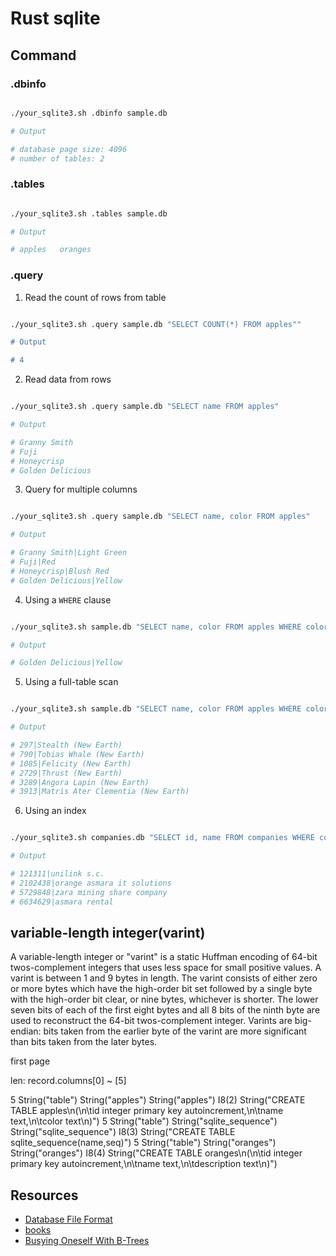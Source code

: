 # Rust sqlite

## Command

### .dbinfo

```bash

./your_sqlite3.sh .dbinfo sample.db

# Output

# database page size: 4096
# number of tables: 2

```

### .tables

```bash

./your_sqlite3.sh .tables sample.db

# Output

# apples   oranges

```

### .query

1. Read the count of rows from table


```bash

./your_sqlite3.sh .query sample.db "SELECT COUNT(*) FROM apples""

# Output

# 4
```

2. Read data from rows


```bash

./your_sqlite3.sh .query sample.db "SELECT name FROM apples"

# Output

# Granny Smith
# Fuji
# Honeycrisp
# Golden Delicious
```

3. Query for multiple columns

```bash

./your_sqlite3.sh .query sample.db "SELECT name, color FROM apples"

# Output

# Granny Smith|Light Green
# Fuji|Red
# Honeycrisp|Blush Red
# Golden Delicious|Yellow

```

4. Using a `WHERE` clause


```bash

./your_sqlite3.sh sample.db "SELECT name, color FROM apples WHERE color = 'Yellow'"

# Output

# Golden Delicious|Yellow

```

5. Using a full-table scan


```bash

./your_sqlite3.sh sample.db "SELECT name, color FROM apples WHERE color = 'Yellow'"

# Output

# 297|Stealth (New Earth)
# 790|Tobias Whale (New Earth)
# 1085|Felicity (New Earth)
# 2729|Thrust (New Earth)
# 3289|Angora Lapin (New Earth)
# 3913|Matris Ater Clementia (New Earth)

```

6. Using an index


```bash

./your_sqlite3.sh companies.db "SELECT id, name FROM companies WHERE country = 'eritrea'"

# Output

# 121311|unilink s.c.
# 2102438|orange asmara it solutions
# 5729848|zara mining share company
# 6634629|asmara rental

```

## variable-length integer(varint)
A variable-length integer or "varint" is a static Huffman encoding of 64-bit twos-complement integers that uses less space for small positive values. A varint is between 1 and 9 bytes in length. The varint consists of either zero or more bytes which have the high-order bit set followed by a single byte with the high-order bit clear, or nine bytes, whichever is shorter. The lower seven bits of each of the first eight bytes and all 8 bits of the ninth byte are used to reconstruct the 64-bit twos-complement integer. Varints are big-endian: bits taken from the earlier byte of the varint are more significant than bits taken from the later bytes. 

first page

len: 
record.columns[0] ~ [5]

5
String("table")
String("apples")
String("apples")
I8(2)
String("CREATE TABLE apples\n(\n\tid integer primary key autoincrement,\n\tname text,\n\tcolor text\n)")
5
String("table")
String("sqlite_sequence")
String("sqlite_sequence")
I8(3)
String("CREATE TABLE sqlite_sequence(name,seq)")
5
String("table")
String("oranges")
String("oranges")
I8(4)
String("CREATE TABLE oranges\n(\n\tid integer primary key autoincrement,\n\tname text,\n\tdescription text\n)")


## Resources
- [Database File Format](https://www.sqlite.org/fileformat.html)
- [books](https://www.sqlite.org/books.html)
- [Busying Oneself With B-Trees](https://medium.com/basecs/busying-oneself-with-b-trees-78bbf10522e7)
